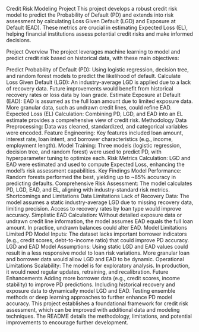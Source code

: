 Credit Risk Modeling Project
This project develops a robust credit risk model to predict the Probability of Default (PD) and extends into risk assessment by calculating Loss Given Default (LGD) and Exposure at Default (EAD). These metrics are crucial in estimating Expected Loss (EL), helping financial institutions assess potential credit risks and make informed decisions.

Project Overview
The project leverages machine learning to model and predict credit risk based on historical data, with these main objectives:

Predict Probability of Default (PD): Using logistic regression, decision tree, and random forest models to predict the likelihood of default.
Calculate Loss Given Default (LGD): An industry-average LGD is applied due to a lack of recovery data. Future improvements would benefit from historical recovery rates or loss data by loan grade.
Estimate Exposure at Default (EAD): EAD is assumed as the full loan amount due to limited exposure data. More granular data, such as undrawn credit lines, could refine EAD.
Expected Loss (EL) Calculation: Combining PD, LGD, and EAD into an EL estimate provides a comprehensive view of credit risk.
Methodology
Data Preprocessing: Data was cleaned, standardized, and categorical variables were encoded.
Feature Engineering: Key features included loan amount, interest rate, loan intent, and borrower characteristics (e.g., income, employment length).
Model Training: Three models (logistic regression, decision tree, and random forest) were used to predict PD, with hyperparameter tuning to optimize each.
Risk Metrics Calculation: LGD and EAD were estimated and used to compute Expected Loss, enhancing the model’s risk assessment capabilities.
Key Findings
Model Performance: Random forests performed the best, yielding up to ~85% accuracy in predicting defaults.
Comprehensive Risk Assessment: The model calculates PD, LGD, EAD, and EL, aligning with industry-standard risk metrics.
Shortcomings and Limitations
Data Limitations
Lack of Recovery Data: The model assumes a static industry-average LGD due to missing recovery data, limiting precision. Access to recovery rates by loan type would improve accuracy.
Simplistic EAD Calculation: Without detailed exposure data or undrawn credit line information, the model assumes EAD equals the full loan amount. In practice, undrawn balances could alter EAD.
Model Limitations
Limited PD Model Inputs: The dataset lacks important borrower indicators (e.g., credit scores, debt-to-income ratio) that could improve PD accuracy.
LGD and EAD Model Assumptions: Using static LGD and EAD values could result in a less responsive model to loan risk variations. More granular loan and borrower data would allow LGD and EAD to be dynamic.
Operational Limitations
Scalability: The model is for exploratory analysis. In production, it would need regular updates, retraining, and recalibration.
Future Enhancements
Adding more borrower data (e.g., credit scores, income stability) to improve PD predictions.
Including historical recovery and exposure data to dynamically model LGD and EAD.
Testing ensemble methods or deep learning approaches to further enhance PD model accuracy.
This project establishes a foundational framework for credit risk assessment, which can be improved with additional data and modeling techniques. The README details the methodology, limitations, and potential improvements to encourage further development.
